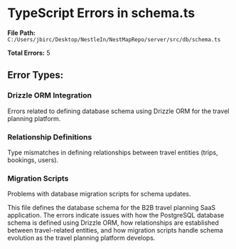 # TypeScript Errors in schema.ts

**File Path:** `C:/Users/jbirc/Desktop/NestleIn/NestMapRepo/server/src/db/schema.ts`

**Total Errors:** 5

## Error Types:

### Drizzle ORM Integration
Errors related to defining database schema using Drizzle ORM for the travel planning platform.

### Relationship Definitions
Type mismatches in defining relationships between travel entities (trips, bookings, users).

### Migration Scripts
Problems with database migration scripts for schema updates.

This file defines the database schema for the B2B travel planning SaaS application. The errors indicate issues with how the PostgreSQL database schema is defined using Drizzle ORM, how relationships are established between travel-related entities, and how migration scripts handle schema evolution as the travel planning platform develops.
